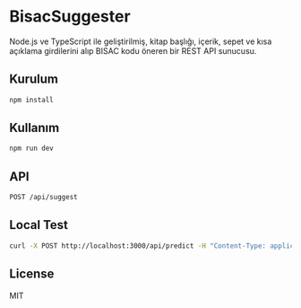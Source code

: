# BisacSuggester

Node.js ve TypeScript ile geliştirilmiş, kitap başlığı, içerik, sepet ve kısa açıklama girdilerini alıp BISAC kodu öneren bir REST API sunucusu.

## Kurulum

```bash
npm install
```

## Kullanım

```bash
npm run dev
```

## API

```bash
POST /api/suggest
```

## Local Test

```bash
curl -X POST http://localhost:3000/api/predict -H "Content-Type: application/json" -d "{\"title\":\"Örnek Kitap Başlığı\",\"context\":\"Kitabın kısa özeti burada.\",\"cart\":[\"kategori1\",\"kategori2\"],\"curta\":\"Kısa açıklama\"}"
```

## License

MIT

